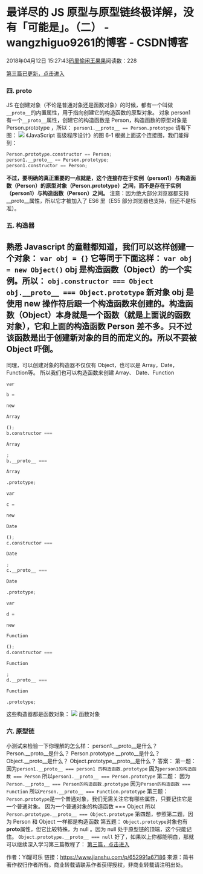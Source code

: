 
# 最详尽的 JS 原型与原型链终极详解，没有「可能是」。（二） - wangzhiguo9261的博客 - CSDN博客


2018年04月12日 15:27:43[码里偷闲王果果](https://me.csdn.net/wangzhiguo9261)阅读数：228


[第三篇已更新，点击进入](https://www.jianshu.com/p/a4e1e7b6f4f8)
### 四. __proto__
JS 在创建对象（不论是普通对象还是函数对象）的时候，都有一个叫做`__proto__`的内置属性，用于指向创建它的构造函数的原型对象。
对象 person1 有一个`__proto__`属性，创建它的构造函数是 Person，构造函数的原型对象是 Person.prototype ，所以：
`person1.__proto__ == Person.prototype`
请看下图：
![](//upload-images.jianshu.io/upload_images/1430985-b650bc438f236877.jpg?imageMogr2/auto-orient/strip%7CimageView2/2/w/700)
《JavaScript 高级程序设计》的图 6-1
根据上面这个连接图，我们能得到：
```python
Person.prototype.constructor == Person;
person1.__proto__ == Person.prototype;
person1.constructor == Person;
```
**不过，要明确的真正重要的一点就是，这个连接存在于实例（****person1****）与构造函数（****Person****）的原型对象（****Person.prototype****）之间，而不是存在于实例（****person1****）与构造函数（****Person****）之间。**
注意：因为绝大部分浏览器都支持__proto__属性，所以它才被加入了 ES6 里（ES5 部分浏览器也支持，但还不是标准）。
### 五. 构造器
熟悉 Javascript 的童鞋都知道，我们可以这样创建一个对象：
`var obj = {}`
它等同于下面这样：
`var obj = new Object()`
obj 是构造函数（Object）的一个实例。所以：
`obj.constructor === Object`
`obj.__proto__ === Object.prototype`
新对象 obj 是使用 new 操作符后跟一个**构造函数**来创建的。构造函数（Object）本身就是一个函数（就是上面说的函数对象），它和上面的构造函数 Person 差不多。只不过该函数是出于创建新对象的目的而定义的。所以不要被 Object 吓倒。
---
同理，可以创建对象的构造器不仅仅有 Object，也可以是 Array，Date，Function等。
所以我们也可以构造函数来创建 Array、 Date、Function
```python
var
```
```python
b =
```
```python
new
```
```python
Array
```
```python
();
b.constructor ===
```
```python
Array
```
```python
;
b.__proto__ ===
```
```python
Array
```
```python
.prototype;
```
```python
var
```
```python
c =
```
```python
new
```
```python
Date
```
```python
(); 
c.constructor ===
```
```python
Date
```
```python
;
c.__proto__ ===
```
```python
Date
```
```python
.prototype;
```
```python
var
```
```python
d =
```
```python
new
```
```python
Function
```
```python
();
d.constructor ===
```
```python
Function
```
```python
;
d.__proto__ ===
```
```python
Function
```
```python
.prototype;
```
这些构造器都是函数对象：
![](//upload-images.jianshu.io/upload_images/1430985-b8373019f5f3bab3.jpg?imageMogr2/auto-orient/strip%7CimageView2/2/w/700)
函数对象

### 六.  原型链
小测试来检验一下你理解的怎么样：
person1.__proto__是什么？
Person.__proto__是什么？
Person.prototype.__proto__是什么？
Object.__proto__是什么？
Object.prototype__proto__是什么？
答案：
第一题：
因为`person1.__proto__ === person1 的构造函数.prototype`
因为`person1的构造函数 === Person`
所以`person1.__proto__ === Person.prototype`
第二题：
因为`Person.__proto__ === Person的构造函数.prototype`
因为`Person的构造函数 === Function`
所以`Person.__proto__ === Function.prototype`
第三题：
`Person.prototype`是一个普通对象，我们无需关注它有哪些属性，只要记住它是一个普通对象。
因为一个普通对象的构造函数 === Object
所以`Person.prototype.__proto__ === Object.prototype`
第四题，参照第二题，因为 Person 和 Object 一样都是构造函数
第五题：
`Object.prototype`对象也有**proto**属性，但它比较特殊，为 null 。因为 null 处于原型链的顶端，这个只能记住。
`Object.prototype.__proto__ === null`
好了，如果以上你都能明白，那就可以继续深入学习第三篇教程了：
[第三篇，点击进入](https://www.jianshu.com/p/a4e1e7b6f4f8)

作者：Yi罐可乐
链接：https://www.jianshu.com/p/652991a67186
來源：简书
著作权归作者所有。商业转载请联系作者获得授权，非商业转载请注明出处。

